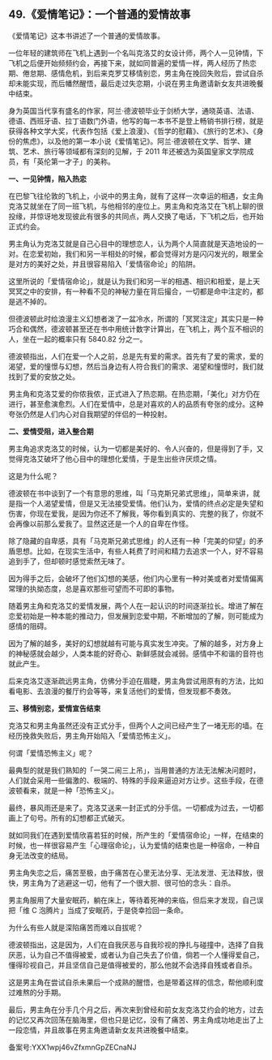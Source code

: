 ## 49.《爱情笔记》：一个普通的爱情故事
《爱情笔记》这本书讲述了一个普通的爱情故事。


一位年轻的建筑师在飞机上遇到一个名叫克洛艾的女设计师，两个人一见钟情，下飞机之后便开始频频约会，再接下来，就如同普遍的爱情一样，两人经历了热恋期、倦怠期、感情危机，到后来克罗艾移情别恋，男主角在挽回失败后，尝试自杀却未能实现，而后幡然醒悟，最后走过失恋期，小说在男主角邀请新女友共进晚餐中结束。


身为英国当代享有盛名的作家，阿兰·德波顿毕业于剑桥大学，通晓英语、法语、德语、西班牙语、拉丁语数门外语，他写的每一本书不是登上畅销书排行榜，就是获得各种文学大奖，代表作包括《爱上浪漫》、《哲学的慰藉》、《旅行的艺术》、《身份的焦虑》，以及他的第一本小说《爱情笔记》。阿兰·德波顿在文学、哲学、建筑、艺术、旅行等领域都有深刻的见解，于 2011 年还被选为英国皇家文学院成员，有「英伦第一才子」的美称。


**一、一见钟情，陷入热恋**


在巴黎飞往伦敦的飞机上，小说中的男主角，就有了这样一次幸运的相遇，女主角克洛艾就坐在了同一班飞机，与他相邻的座位上。男主角和克洛艾在飞机上聊的很投缘，并惊讶地发现彼此有很多的共同点，两人交换了电话，下飞机之后，也开始正式约会。


男主角认为克洛艾就是自己心目中的理想恋人，认为两个人简直就是天造地设的一对。在恋爱初始，我们和另一半相处的时候，都会觉得对方是闪闪发光的，眼里全是对方的美好之处，并且很容易陷入「爱情宿命论」的陷阱。


这里所说的「爱情宿命论」，就是认为我们和另一半的相遇、相识和相爱，是上天冥冥之中的安排，有一种看不见的神秘力量在背后撮合，一切都是命中注定的，都是逃不掉的。


但德波顿此时给浪漫主义幻想者泼了一盆冷水，所谓的「冥冥注定」其实只是一种巧合和偶然，德波顿甚至还在书中用统计数字计算出，在飞机上，两个互不相识的人，坐在一起的概率只有 5840.82 分之一。


德波顿指出，人们在爱一个人之前，总是先有爱的需求。首先有了爱的需求，爱的渴望，爱的憧憬与幻想，然后当身边有人符合我们的需求、渴望和憧憬时，我们就找到了爱的安放之处。


男主角和克洛艾爱的你侬我侬，正式进入了热恋期。在热恋期，「美化」对方仍在进行，甚至愈演愈烈。人们在爱情中，总是对喜欢的人的品质有夸张的成分。这种夸张仍然是人们内心对自我期望的伴侣的一种投射。


**二、爱情受阻，进入整合期**


男主角追求克洛艾的时候，认为一切都是美好的、令人兴奋的，但是得到了手，又觉得克洛艾破坏了他心目中的理想化爱情，于是生出些许厌烦之情。


这是为什么呢？


德波顿在书中谈到了一个有意思的思维，叫「马克斯兄弟式思维」，简单来讲，就是指一个人渴望爱情，但是又无法接受爱情。他们认为，爱情的终点必定是失望和伤害，你现在爱我，是因为你还不了解我，等你看到真实的、完整的我了，你就不会再像以前那么爱我了。显然这还是一个人的自卑在作怪。


除了隐藏的自卑感，具有「马克斯兄弟式思维」的人还有一种「完美的仰望」的矛盾思想。比如，在现实生活中，有些人耗费了时间和精力去追求一个人，好不容易追到手了，但却顿时感觉索然无味了。


因为得手之后，会破坏了他们幻想的美感，他们内心里有一种对美或者对爱情偏离常理的执拗态度，总是喜欢那些可望而不可即的事物。


随着男主角和克洛艾的爱情发展，两个人在一起认识的时间逐渐拉长。增进了解在恋爱初始是一种本能的推动力，但发展到恋爱中期，不断增加的了解，则可能成为感情的阻碍。


因为了解的越多，美好的幻想就越有可能与真实发生冲突。了解的越多，对方身上的神秘感就会越少，人类本能的好奇心、新鲜感就会减弱。感情中不和谐的音符也就此产生。


后来克洛艾逐渐疏远男主角，仿佛分手迫在眉睫，男主角尝试用原有的方法，比如看电影、去浪漫的餐厅约会等等，来复活他们的爱情，但发现都不奏效。


**三、移情别恋，爱情宣告结束**


克洛艾和男主角虽然还没有正式分手，但两个人之间已经产生了一堵无形的墙。在经历挽救失败后，男主角开始陷入「爱情恐怖主义」。


何谓「爱情恐怖主义」呢？


最典型的就是我们熟知的「一哭二闹三上吊」，当用普通的方法无法解决问题时，人们就会采用一些偏激的、极端的、特殊的手段来逼迫对方让步。这些手段，在德波顿看来，就是一种「恐怖主义」。


最终，暴风雨还是来了。克洛艾送来一封正式的分手信。一切都成为过去，一切都画上了句号。所有的幻想都正式破灭。


就如同我们在遇到爱情欣喜若狂的时候，所产生的「爱情宿命论」一样，在结束的时候，也一样很容易产生「心理宿命论」，认为爱情的结束也是一种宿命，一种自身无法改变的结局。


男主角失恋之后，痛苦至极，由于痛苦在心里无法分享、无法发泄、无法释放，很快，男主角为了逃避这一切，他有了一个很大胆、很可怕的念头：自杀。


男主角服用了大量安眠药，躺在床上，等待着死神的来临，但后来才发现，自己误把「维 C 泡腾片」当成了安眠药，于是侥幸捡回一条命。


为什么有些人就是深陷痛苦而难以自拔呢？


德波顿指出，这是因为，人们在自我厌恶与自我珍视的挣扎与碰撞中，选择了自我厌恶，认为自己不值得被爱，或者认为自己失去了价值，倘若一个人懂得爱自己，懂得珍视自己，并且坚信自己是值得被爱的，那么他就不会选择自残或者自杀。


这是男主角在尝试自杀未果后一个成熟的醒悟，也是带着这样的信念，帮他顺利度过难熬的分手期。


最后，男主角在分手几个月之后，再次来到曾经和前女友克洛艾约会的地方，过去的记忆又再次回荡在脑海里，但也只是记忆，没有了痛苦、男主角成功地走出了上一段恋情，并且故事在男主角邀请新女友共进晚餐中结束。


备案号:YXX1wpj46vZfxmnGpZECnaNJ

